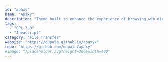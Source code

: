 ```yaml
---
id: "apaxy"
name: "Apaxy"
description: "Theme built to enhance the experience of browsing web directories, using the mod_autoindex Apache module and some CSS to override the default style of a directory listing."
tags:
  - "GPL-3.0"
  - "Javascript"
category: "File Transfer"
website: "https://oupala.github.io/apaxy/"
repo: "https://github.com/oupala/apaxy"
#image: "/placeholder.svg?height=300&width=400"
---
```


